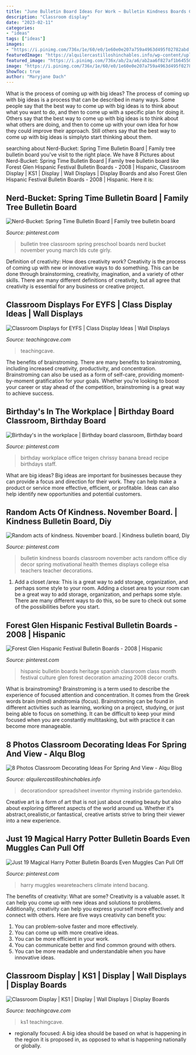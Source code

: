 ```yaml
---
title: "June Bulletin Board Ideas For Work ~ Bulletin Kindness Boards Classroom November Acts Random Office Diy Decor Spring Motivational Health Themes Displays College Elsa Teachers Teacher Decorations"
description: "Classroom display"
date: "2023-02-11"
categories:
- "ideas"
tags: ["ideas"]
images:
- "https://i.pinimg.com/736x/1e/60/e0/1e60e0e207a759a4963d495f02782abd.jpg"
featuredImage: "https://alquilercastilloshinchables.info/wp-content/uploads/2020/06/Door-Themes-Themes-May-Spring-Decorating-Ideas-For-Classroom-....jpg"
featured_image: "https://i.pinimg.com/736x/ab/2a/a6/ab2aa6f827af1b64550e0ed4c7ca9092--bulletin-board-tree-march-bulletin-board-ideas.jpg"
image: "https://i.pinimg.com/736x/1e/60/e0/1e60e0e207a759a4963d495f02782abd.jpg"
ShowToc: true
author: "Maryjane Dach"
---
```



What is the process of coming up with big ideas?
The process of coming up with big ideas is a process that can be described in many ways. Some people say that the best way to come up with big ideas is to think about what you want to do, and then to come up with a specific plan for doing it. Others say that the best way to come up with big ideas is to think about what others are doing, and then to come up with your own idea for how they could improve their approach. Still others say that the best way to come up with big ideas is simplyto start thinking about them.

	

		
searching about Nerd-Bucket: Spring Time Bulletin Board | Family tree bulletin board you've visit to the right place. We have 8 Pictures about Nerd-Bucket: Spring Time Bulletin Board | Family tree bulletin board like Forest Glen Hispanic Festival Bulletin Boards - 2008 | Hispanic, Classroom Display | KS1 | Display | Wall Displays | Display Boards and also Forest Glen Hispanic Festival Bulletin Boards - 2008 | Hispanic. Here it is:
		
    
## Nerd-Bucket: Spring Time Bulletin Board | Family Tree Bulletin Board

<img loading=lazy src="https://i.pinimg.com/736x/ab/2a/a6/ab2aa6f827af1b64550e0ed4c7ca9092--bulletin-board-tree-march-bulletin-board-ideas.jpg" onerror="this.onerror=null;this.src='https://tse3.mm.bing.net/th?id=OIP.4gW-3bEfFc1qxsi2R6kezQHaJ4&amp;pid=15.1';" alt="Nerd-Bucket: Spring Time Bulletin Board | Family tree bulletin board">

_Source: pinterest.com_

>bulletin tree classroom spring preschool boards nerd bucket november young march lds cute girly. 

	

Definition of creativity: How does creativity work?
Creativity is the process of coming up with new or innovative ways to do something. This can be done through brainstorming, creativity, imagination, and a variety of other skills. There are many different definitions of creativity, but all agree that creativity is essential for any business or creative project.

    
## Classroom Displays For EYFS | Class Display Ideas | Wall Displays

<img loading=lazy src="https://www.teachingcave.com/wp-content/uploads/2013/10/Hulk1.jpg" onerror="this.onerror=null;this.src='https://tse3.mm.bing.net/th?id=OIP.c39WzdhLARknRhEcnh7fwwHaHa&amp;pid=15.1';" alt="Classroom Displays for EYFS | Class Display Ideas | Wall Displays">

_Source: teachingcave.com_

>teachingcave. 

	

The benefits of brainstroming.
There are many benefits to brainstroming, including increased creativity, productivity, and concentration. Brainstroming can also be used as a form of self-care, providing moment-by-moment gratification for your goals. Whether you’re looking to boost your career or stay ahead of the competition, brainstroming is a great way to achieve success.

    
## Birthday&#039;s In The Workplace | Birthday Board Classroom, Birthday Board

<img loading=lazy src="https://i.pinimg.com/736x/9a/e7/58/9ae758b4fb30ff686c4e57acc86df9f7--birthday-board.jpg" onerror="this.onerror=null;this.src='https://tse2.mm.bing.net/th?id=OIP.BZzfoJZ2xW7831HXw4hjdwHaNK&amp;pid=15.1';" alt="Birthday&#039;s in the workplace | Birthday board classroom, Birthday board">

_Source: pinterest.com_

>birthday workplace office teigen chrissy banana bread recipe birthdays staff. 

	

What are big ideas?
Big ideas are important for businesses because they can provide a focus and direction for their work. They can help make a product or service more effective, efficient, or profitable. Ideas can also help identify new opportunities and potential customers.

    
## Random Acts Of Kindness. November Board. | Kindness Bulletin Board, Diy

<img loading=lazy src="https://i.pinimg.com/736x/1e/60/e0/1e60e0e207a759a4963d495f02782abd.jpg" onerror="this.onerror=null;this.src='https://tse1.mm.bing.net/th?id=OIP.2Nwbn4aagDTcu7GP0oV44AHaJ3&amp;pid=15.1';" alt="Random acts of kindness. November board. | Kindness bulletin board, Diy">

_Source: pinterest.com_

>bulletin kindness boards classroom november acts random office diy decor spring motivational health themes displays college elsa teachers teacher decorations. 

	

1. Add a closet /area: This is a great way to add storage, organization, and perhaps some style to your room.
Adding a closet area to your room can be a great way to add storage, organization, and perhaps some style. There are many different ways to do this, so be sure to check out some of the possibilities before you start.

    
## Forest Glen Hispanic Festival Bulletin Boards - 2008 | Hispanic

<img loading=lazy src="https://i.pinimg.com/736x/0d/9f/09/0d9f09c6a2b41bd0949e54d871866d66--hispanic-heritage-spanish-classroom.jpg" onerror="this.onerror=null;this.src='https://tse1.mm.bing.net/th?id=OIP.UixTN2TInbdbVpv1bx8i0QHaLG&amp;pid=15.1';" alt="Forest Glen Hispanic Festival Bulletin Boards - 2008 | Hispanic">

_Source: pinterest.com_

>hispanic bulletin boards heritage spanish classroom class month festival culture glen forest decoration amazing 2008 decor crafts. 

	

What is brainstroming?
Brainstroming is a term used to describe the experience of focused attention and concentration. It comes from the Greek words brain (mind) andstromia (focus). Brainstroming can be found in different activities such as learning, working on a project, studying, or just being able to focus on something. It can be difficult to keep your mind focused when you are constantly multitasking, but with practice it can become more manageable.

    
## 8 Photos Classroom Decorating Ideas For Spring And View - Alqu Blog

<img loading=lazy src="https://alquilercastilloshinchables.info/wp-content/uploads/2020/06/Door-Themes-Themes-May-Spring-Decorating-Ideas-For-Classroom-....jpg" onerror="this.onerror=null;this.src='https://tse4.mm.bing.net/th?id=OIP.semyy2ZZpA39iyd6SLzCOgHaJ4&amp;pid=15.1';" alt="8 Photos Classroom Decorating Ideas For Spring And View - Alqu Blog">

_Source: alquilercastilloshinchables.info_

>decorationdoor spreadsheet inventor rhyming insbride gartendeko. 

	

Creative art is a form of art that is not just about creating beauty but also about exploring different aspects of the world around us. Whether it's abstract,orealistic,or fantastical, creative artists strive to bring their viewer into a new experience.

    
## Just 19 Magical Harry Potter Bulletin Boards Even Muggles Can Pull Off

<img loading=lazy src="https://i.pinimg.com/736x/62/f9/ce/62f9cec69cc570e14a1aa73a818de7a0.jpg" onerror="this.onerror=null;this.src='https://tse2.mm.bing.net/th?id=OIP.Uu4AstiHHsO8_jkkA4lWfwHaPj&amp;pid=15.1';" alt="Just 19 Magical Harry Potter Bulletin Boards Even Muggles Can Pull Off">

_Source: pinterest.com_

>harry muggles weareteachers climate intend bacang. 

	

The benefits of creativity: What are some?
Creativity is a valuable asset. It can help you come up with new ideas and solutions to problems. Additionally, creativity can help you express yourself more effectively and connect with others. Here are five ways creativity can benefit you: 
1) You can problem-solve faster and more effectively.
2) You can come up with more creative ideas.
3) You can be more efficient in your work.
4) You can communicate better and find common ground with others.
5) You can be more readable and understandable when you have innovative ideas.

    
## Classroom Display | KS1 | Display | Wall Displays | Display Boards

<img loading=lazy src="https://www.teachingcave.com/wp-content/uploads/2013/10/Star.jpg" onerror="this.onerror=null;this.src='https://tse3.mm.bing.net/th?id=OIP.JSM7LuKsOx9R3LmZ2Li0awHaJ4&amp;pid=15.1';" alt="Classroom Display | KS1 | Display | Wall Displays | Display Boards">

_Source: teachingcave.com_

>ks1 teachingcave. 

	

- regionally focused: A big idea should be based on what is happening in the region it is proposed in, as opposed to what is happening nationally or globally.

